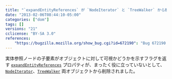 ```yaml
---
title: "`expandEntityReferences` が `NodeIterator` と `TreeWalker` から削除されました"
date: "2013-02-06T08:44:10-05:00"
categories: ["dom"]
tags: []
versions: "21"
cclicense: "BY-SA 3.0"
references:
    "https://bugzilla.mozilla.org/show_bug.cgi?id=672190": "Bug 672190 – consider removing expandEntityReferences from NodeIterator and TreeWalker"
---
```

実体参照ノードの子要素がオブジェクトに対して可視かどうかを示すフラグを返す [`expandEntityReferences`](https://developer.mozilla.org/ja/docs/Web/API/NodeIterator.expandEntityReferences) プロパティが、まったく役に立っていないとして、[`NodeIterator`](https://developer.mozilla.org/ja/docs/Web/API/NodeIterator)、[`TreeWalker`](https://developer.mozilla.org/ja/docs/Web/API/TreeWalker) 両オブジェクトから削除されました。
